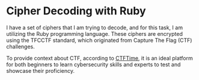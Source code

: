 # Cipher Decoding with Ruby

I have a set of ciphers that I am trying to decode, and for this task, I am utilizing the Ruby programming language. These ciphers are encrypted using the TFCCTF standard, which originated from Capture The Flag (CTF) challenges. 

To provide context about CTF, according to [CTFTime](https://ctftime.org/), it is an ideal platform for both beginners to learn cybersecurity skills and experts to test and showcase their proficiency.
